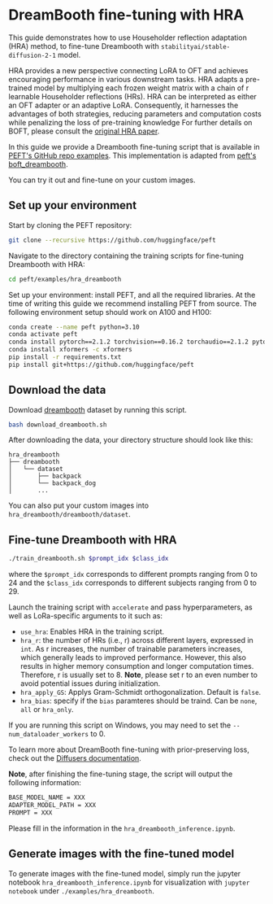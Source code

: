 <!--Copyright 2024 The HuggingFace Team. All rights reserved.

Licensed under the Apache License, Version 2.0 (the "License"); you may not use this file except in compliance with
the License. You may obtain a copy of the License at

http://www.apache.org/licenses/LICENSE-2.0

Unless required by applicable law or agreed to in writing, software distributed under the License is distributed on
an "AS IS" BASIS, WITHOUT WARRANTIES OR CONDITIONS OF ANY KIND, either express or implied. See the License for the
specific language governing permissions and limitations under the License.

⚠️ Note that this file is in Markdown but contain specific syntax for our doc-builder (similar to MDX) that may not be
rendered properly in your Markdown viewer.

-->

# DreamBooth fine-tuning with HRA

This guide demonstrates how to use Householder reflection adaptation (HRA) method, to fine-tune Dreambooth with `stabilityai/stable-diffusion-2-1` model.

HRA provides a new perspective connecting LoRA to OFT and achieves encouraging performance in various downstream tasks.
HRA adapts a pre-trained model by multiplying each frozen weight matrix with a chain of r learnable Householder reflections (HRs).
HRA can be interpreted as either an OFT adapter or an adaptive LoRA. 
Consequently, it harnesses the advantages of both strategies, reducing parameters and computation costs while penalizing the loss of pre-training knowledge
For further details on BOFT, please consult the [original HRA paper](https://arxiv.org/abs/2405.17484).

In this guide we provide a Dreambooth fine-tuning script that is available in [PEFT's GitHub repo examples](https://github.com/huggingface/peft/tree/main/examples/hra_dreambooth). This implementation is adapted from [peft's boft_dreambooth](https://github.com/huggingface/peft/tree/main/examples/boft_dreambooth). 

You can try it out and fine-tune on your custom images.

## Set up your environment

Start by cloning the PEFT repository:

```bash
git clone --recursive https://github.com/huggingface/peft
```

Navigate to the directory containing the training scripts for fine-tuning Dreambooth with HRA:

```bash
cd peft/examples/hra_dreambooth
```

Set up your environment: install PEFT, and all the required libraries. At the time of writing this guide we recommend installing PEFT from source. The following environment setup should work on A100 and H100:

```bash
conda create --name peft python=3.10
conda activate peft
conda install pytorch==2.1.2 torchvision==0.16.2 torchaudio==2.1.2 pytorch-cuda=11.8 -c pytorch -c nvidia
conda install xformers -c xformers
pip install -r requirements.txt
pip install git+https://github.com/huggingface/peft
```

## Download the data

Download [dreambooth](https://github.com/google/dreambooth) dataset by running this script.

```bash
bash download_dreambooth.sh
```

After downloading the data, your directory structure should look like this:

```
hra_dreambooth
├── dreambooth
│   └── dataset
│       ├── backpack
│       └── backpack_dog
│       ...
```

You can also put your custom images into `hra_dreambooth/dreambooth/dataset`.

## Fine-tune Dreambooth with HRA

```bash
./train_dreambooth.sh $prompt_idx $class_idx
```

where the `$prompt_idx` corresponds to different prompts ranging from 0 to 24 and the `$class_idx` corresponds to different subjects ranging from 0 to 29.

Launch the training script with `accelerate` and pass hyperparameters, as well as LoRa-specific arguments to it such as:

- `use_hra`: Enables HRA in the training script.
- `hra_r`: the number of HRs (i.e., r) across different layers, expressed in `int`. 
As r increases, the number of trainable parameters increases, which generally leads to improved performance.
However, this also results in higher memory consumption and longer computation times. 
Therefore, r is usually set to 8.
**Note**, please set r to an even number to avoid potential issues during initialization.
- `hra_apply_GS`: Applys Gram-Schmidt orthogonalization. Default is `false`.
- `hra_bias`: specify if the `bias` paramteres should be traind. Can be `none`, `all` or `hra_only`.

If you are running this script on Windows, you may need to set the `--num_dataloader_workers` to 0.

To learn more about DreamBooth fine-tuning with prior-preserving loss, check out the [Diffusers documentation](https://huggingface.co/docs/diffusers/training/dreambooth#finetuning-with-priorpreserving-loss).

**Note**, after finishing the fine-tuning stage, the script will output the following information:

```bash
BASE_MODEL_NAME = XXX
ADAPTER_MODEL_PATH = XXX
PROMPT = XXX
```

Please fill in the information in the `hra_dreambooth_inference.ipynb`.

## Generate images with the fine-tuned model

To generate images with the fine-tuned model, simply run the jupyter notebook `hra_dreambooth_inference.ipynb` for visualization with `jupyter notebook` under `./examples/hra_dreambooth`.
